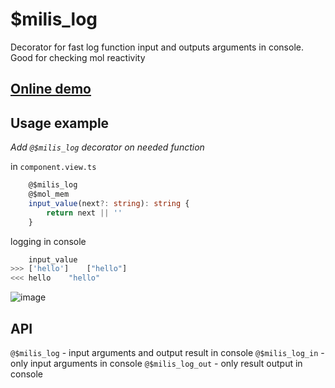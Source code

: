 # $milis_log

Decorator for fast log function input and outputs arguments in console. Good for checking mol reactivity

## [Online demo](https://mol.hyoo.ru/#!section=demos/readme/demo=milis_log)

## Usage example

*Add `@$milis_log` decorator on needed function*

in `component.view.ts`
```ts
	@$milis_log
	@$mol_mem
	input_value(next?: string): string {
		return next || ''
	}
```

logging in console
```js
	input_value
>>> ['hello'] 	 ["hello"] 
<<< hello 	 "hello"
```

![image](https://github.com/user-attachments/assets/4022a849-c1ea-4def-88a5-d80a531659b8)


## API

`@$milis_log` - input arguments and output result in console
`@$milis_log_in` - only input arguments in console
`@$milis_log_out` - only result output in console
